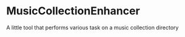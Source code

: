 MusicCollectionEnhancer
=======================

A little tool that performs various task on a music collection directory
